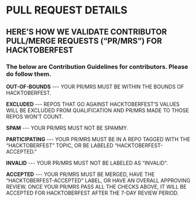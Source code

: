 # PULL REQUEST DETAILS

## HERE’S HOW WE VALIDATE CONTRIBUTOR PULL/MERGE REQUESTS (“PR/MRS”) FOR HACKTOBERFEST

### The below are Contribution Guidelines for contributors. Please do follow them.

**OUT-OF-BOUNDS** --- YOUR PR/MRS MUST BE WITHIN THE BOUNDS OF HACKTOBERFEST.

**EXCLUDED** --- REPOS THAT GO AGAINST HACKTOBERFEST’S VALUES WILL BE EXCLUDED FROM QUALIFICATION AND PR/MRS MADE TO THOSE REPOS WON’T COUNT.

**SPAM** --- YOUR PR/MRS MUST NOT BE SPAMMY.

**PARTICIPATING** --- YOUR PR/MRS MUST BE IN A REPO TAGGED WITH THE “HACKTOBERFEST” TOPIC, OR BE LABELED “HACKTOBERFEST-ACCEPTED.”

**INVALID** --- YOUR PR/MRS MUST NOT BE LABELED AS “INVALID”.

**ACCEPTED** --- YOUR PR/MRS MUST BE MERGED, HAVE THE “HACKTOBERFEST-ACCEPTED” LABEL, OR HAVE AN OVERALL APPROVING REVIEW.
ONCE YOUR PR/MRS PASS ALL THE CHECKS ABOVE, IT WILL BE ACCEPTED FOR HACKTOBERFEST AFTER THE 7-DAY REVIEW PERIOD.
